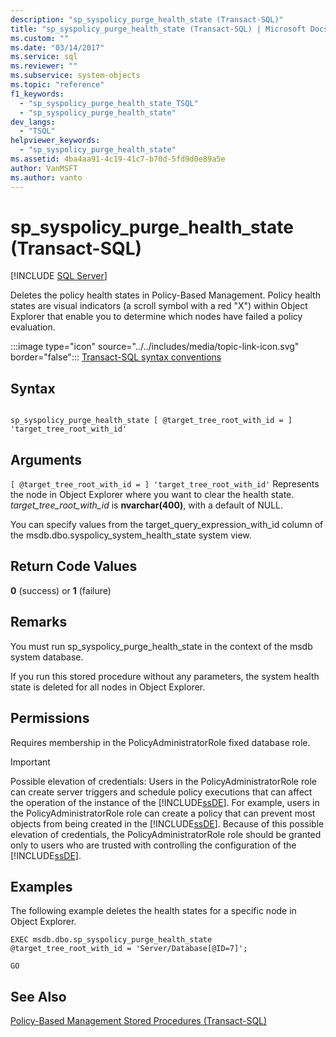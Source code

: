 ```yaml
---
description: "sp_syspolicy_purge_health_state (Transact-SQL)"
title: "sp_syspolicy_purge_health_state (Transact-SQL) | Microsoft Docs"
ms.custom: ""
ms.date: "03/14/2017"
ms.service: sql
ms.reviewer: ""
ms.subservice: system-objects
ms.topic: "reference"
f1_keywords: 
  - "sp_syspolicy_purge_health_state_TSQL"
  - "sp_syspolicy_purge_health_state"
dev_langs: 
  - "TSQL"
helpviewer_keywords: 
  - "sp_syspolicy_purge_health_state"
ms.assetid: 4ba4aa91-4c19-41c7-b70d-5fd9d0e89a5e
author: VanMSFT
ms.author: vanto
---
```

# sp_syspolicy_purge_health_state (Transact-SQL)
[!INCLUDE [SQL Server](../../includes/applies-to-version/sqlserver.md)]

  Deletes the policy health states in Policy-Based Management. Policy health states are visual indicators (a scroll symbol with a red "X") within Object Explorer that enable you to determine which nodes have failed a policy evaluation.  
  
 :::image type="icon" source="../../includes/media/topic-link-icon.svg" border="false"::: [Transact-SQL syntax conventions](../../t-sql/language-elements/transact-sql-syntax-conventions-transact-sql.md)  
  
## Syntax  
  
```  
  
sp_syspolicy_purge_health_state [ @target_tree_root_with_id = ] 'target_tree_root_with_id'  
```  
  
## Arguments  
`[ @target_tree_root_with_id = ] 'target_tree_root_with_id'`
 Represents the node in Object Explorer where you want to clear the health state. *target_tree_root_with_id* is **nvarchar(400)**, with a default of NULL.  
  
 You can specify values from the target_query_expression_with_id column of the msdb.dbo.syspolicy_system_health_state system view.  
  
## Return Code Values  
 **0** (success) or **1** (failure)  
  
## Remarks  
 You must run sp_syspolicy_purge_health_state in the context of the msdb system database.  
  
 If you run this stored procedure without any parameters, the system health state is deleted for all nodes in Object Explorer.  
  
## Permissions  
 Requires membership in the PolicyAdministratorRole fixed database role.  
  
> [!IMPORTANT]  
>  Possible elevation of credentials: Users in the PolicyAdministratorRole role can create server triggers and schedule policy executions that can affect the operation of the instance of the [!INCLUDE[ssDE](../../includes/ssde-md.md)]. For example, users in the PolicyAdministratorRole role can create a policy that can prevent most objects from being created in the [!INCLUDE[ssDE](../../includes/ssde-md.md)]. Because of this possible elevation of credentials, the PolicyAdministratorRole role should be granted only to users who are trusted with controlling the configuration of the [!INCLUDE[ssDE](../../includes/ssde-md.md)].  
  
## Examples  
 The following example deletes the health states for a specific node in Object Explorer.  
  
```  
EXEC msdb.dbo.sp_syspolicy_purge_health_state @target_tree_root_with_id = 'Server/Database[@ID=7]';  
  
GO  
```  
  
## See Also  
 [Policy-Based Management Stored Procedures &#40;Transact-SQL&#41;](../../relational-databases/system-stored-procedures/policy-based-management-stored-procedures-transact-sql.md)  
  
  
